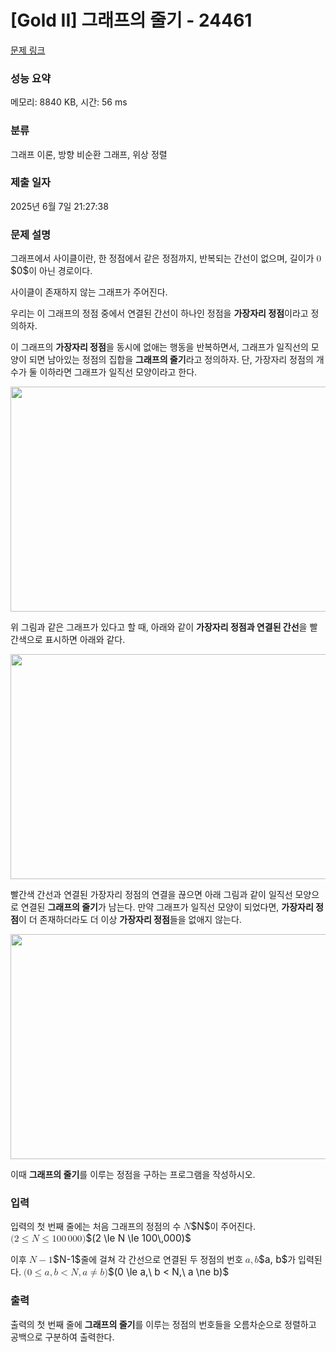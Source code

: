 # [Gold II] 그래프의 줄기 - 24461 

[문제 링크](https://www.acmicpc.net/problem/24461) 

### 성능 요약

메모리: 8840 KB, 시간: 56 ms

### 분류

그래프 이론, 방향 비순환 그래프, 위상 정렬

### 제출 일자

2025년 6월 7일 21:27:38

### 문제 설명

<p>그래프에서 사이클이란, 한 정점에서 같은 정점까지, 반복되는 간선이 없으며, 길이가 <mjx-container class="MathJax" jax="CHTML" style="font-size: 109%; position: relative;"><mjx-math class="MJX-TEX" aria-hidden="true"><mjx-mn class="mjx-n"><mjx-c class="mjx-c30"></mjx-c></mjx-mn></mjx-math><mjx-assistive-mml unselectable="on" display="inline"><math xmlns="http://www.w3.org/1998/Math/MathML"><mn>0</mn></math></mjx-assistive-mml><span aria-hidden="true" class="no-mathjax mjx-copytext">$0$</span></mjx-container>이 아닌 경로이다.</p>

<p>사이클이 존재하지 않는 그래프가 주어진다.</p>

<p>우리는 이 그래프의 정점 중에서 연결된 간선이 하나인 정점을 <strong>가장자리 정점</strong>이라고 정의하자.</p>

<p>이 그래프의 <strong>가장자리 정점</strong>을 동시에 없애는 행동을 반복하면서, 그래프가 일직선의 모양이 되면 남아있는 정점의 집합을 <strong>그래프의 줄기</strong>라고 정의하자. 단, 가장자리 정점의 개수가 둘 이하라면 그래프가 일직선 모양이라고 한다.</p>

<p style="text-align: center;"><img alt="" src="https://upload.acmicpc.net/e7317f66-de4d-4b33-b988-d8fe1bb3c481/-/preview/" style="width: 640px; height: 360px;"></p>

<p>위 그림과 같은 그래프가 있다고 할 때, 아래와 같이 <strong>가장자리 정점과 연결된 간선</strong>을 빨간색으로 표시하면 아래와 같다.</p>

<p style="text-align: center;"><img alt="" src="https://upload.acmicpc.net/52967942-c2ca-4fd3-b222-605b225cca29/-/preview/" style="width: 640px; height: 360px;"></p>

<p>빨간색 간선과 연결된 가장자리 정점의 연결을 끊으면 아래 그림과 같이 일직선 모양으로 연결된 <strong>그래프의 줄기</strong>가 남는다. 만약 그래프가 일직선 모양이 되었다면, <strong>가장자리 정점</strong>이 더 존재하더라도 더 이상 <strong>가장자리 정점</strong>들을 없애지 않는다.</p>

<p style="text-align: center;"><img alt="" src="https://upload.acmicpc.net/8ad11bd6-1fc6-40a5-b624-ac15f649c8e9/-/preview/" style="width: 640px; height: 360px;"></p>

<p>이때 <strong>그래프의 줄기</strong>를 이루는 정점을 구하는 프로그램을 작성하시오.</p>

### 입력 

 <p>입력의 첫 번째 줄에는 처음 그래프의 정점의 수 <mjx-container class="MathJax" jax="CHTML" style="font-size: 109%; position: relative;"><mjx-math class="MJX-TEX" aria-hidden="true"><mjx-mi class="mjx-i"><mjx-c class="mjx-c1D441 TEX-I"></mjx-c></mjx-mi></mjx-math><mjx-assistive-mml unselectable="on" display="inline"><math xmlns="http://www.w3.org/1998/Math/MathML"><mi>N</mi></math></mjx-assistive-mml><span aria-hidden="true" class="no-mathjax mjx-copytext">$N$</span></mjx-container>이 주어진다. <mjx-container class="MathJax" jax="CHTML" style="font-size: 109%; position: relative;"><mjx-math class="MJX-TEX" aria-hidden="true"><mjx-mo class="mjx-n"><mjx-c class="mjx-c28"></mjx-c></mjx-mo><mjx-mn class="mjx-n"><mjx-c class="mjx-c32"></mjx-c></mjx-mn><mjx-mo class="mjx-n" space="4"><mjx-c class="mjx-c2264"></mjx-c></mjx-mo><mjx-mi class="mjx-i" space="4"><mjx-c class="mjx-c1D441 TEX-I"></mjx-c></mjx-mi><mjx-mo class="mjx-n" space="4"><mjx-c class="mjx-c2264"></mjx-c></mjx-mo><mjx-mn class="mjx-n" space="4"><mjx-c class="mjx-c31"></mjx-c><mjx-c class="mjx-c30"></mjx-c><mjx-c class="mjx-c30"></mjx-c></mjx-mn><mjx-mstyle><mjx-mspace style="width: 0.167em;"></mjx-mspace></mjx-mstyle><mjx-mn class="mjx-n"><mjx-c class="mjx-c30"></mjx-c><mjx-c class="mjx-c30"></mjx-c><mjx-c class="mjx-c30"></mjx-c></mjx-mn><mjx-mo class="mjx-n"><mjx-c class="mjx-c29"></mjx-c></mjx-mo></mjx-math><mjx-assistive-mml unselectable="on" display="inline"><math xmlns="http://www.w3.org/1998/Math/MathML"><mo stretchy="false">(</mo><mn>2</mn><mo>≤</mo><mi>N</mi><mo>≤</mo><mn>100</mn><mstyle scriptlevel="0"><mspace width="0.167em"></mspace></mstyle><mn>000</mn><mo stretchy="false">)</mo></math></mjx-assistive-mml><span aria-hidden="true" class="no-mathjax mjx-copytext">$(2 \le N \le 100\,000)$</span> </mjx-container></p>

<p>이후 <mjx-container class="MathJax" jax="CHTML" style="font-size: 109%; position: relative;"><mjx-math class="MJX-TEX" aria-hidden="true"><mjx-mi class="mjx-i"><mjx-c class="mjx-c1D441 TEX-I"></mjx-c></mjx-mi><mjx-mo class="mjx-n" space="3"><mjx-c class="mjx-c2212"></mjx-c></mjx-mo><mjx-mn class="mjx-n" space="3"><mjx-c class="mjx-c31"></mjx-c></mjx-mn></mjx-math><mjx-assistive-mml unselectable="on" display="inline"><math xmlns="http://www.w3.org/1998/Math/MathML"><mi>N</mi><mo>−</mo><mn>1</mn></math></mjx-assistive-mml><span aria-hidden="true" class="no-mathjax mjx-copytext">$N-1$</span></mjx-container>줄에 걸쳐 각 간선으로 연결된 두 정점의 번호 <mjx-container class="MathJax" jax="CHTML" style="font-size: 109%; position: relative;"><mjx-math class="MJX-TEX" aria-hidden="true"><mjx-mi class="mjx-i"><mjx-c class="mjx-c1D44E TEX-I"></mjx-c></mjx-mi><mjx-mo class="mjx-n"><mjx-c class="mjx-c2C"></mjx-c></mjx-mo><mjx-mi class="mjx-i" space="2"><mjx-c class="mjx-c1D44F TEX-I"></mjx-c></mjx-mi></mjx-math><mjx-assistive-mml unselectable="on" display="inline"><math xmlns="http://www.w3.org/1998/Math/MathML"><mi>a</mi><mo>,</mo><mi>b</mi></math></mjx-assistive-mml><span aria-hidden="true" class="no-mathjax mjx-copytext">$a, b$</span></mjx-container>가 입력된다. <mjx-container class="MathJax" jax="CHTML" style="font-size: 109%; position: relative;"><mjx-math class="MJX-TEX" aria-hidden="true"><mjx-mo class="mjx-n"><mjx-c class="mjx-c28"></mjx-c></mjx-mo><mjx-mn class="mjx-n"><mjx-c class="mjx-c30"></mjx-c></mjx-mn><mjx-mo class="mjx-n" space="4"><mjx-c class="mjx-c2264"></mjx-c></mjx-mo><mjx-mi class="mjx-i" space="4"><mjx-c class="mjx-c1D44E TEX-I"></mjx-c></mjx-mi><mjx-mo class="mjx-n"><mjx-c class="mjx-c2C"></mjx-c></mjx-mo><mjx-mtext class="mjx-n" space="2"><mjx-c class="mjx-cA0"></mjx-c></mjx-mtext><mjx-mi class="mjx-i"><mjx-c class="mjx-c1D44F TEX-I"></mjx-c></mjx-mi><mjx-mo class="mjx-n" space="4"><mjx-c class="mjx-c3C"></mjx-c></mjx-mo><mjx-mi class="mjx-i" space="4"><mjx-c class="mjx-c1D441 TEX-I"></mjx-c></mjx-mi><mjx-mo class="mjx-n"><mjx-c class="mjx-c2C"></mjx-c></mjx-mo><mjx-mtext class="mjx-n" space="2"><mjx-c class="mjx-cA0"></mjx-c></mjx-mtext><mjx-mi class="mjx-i"><mjx-c class="mjx-c1D44E TEX-I"></mjx-c></mjx-mi><mjx-mo class="mjx-n" space="4"><mjx-c class="mjx-c2260"></mjx-c></mjx-mo><mjx-mi class="mjx-i" space="4"><mjx-c class="mjx-c1D44F TEX-I"></mjx-c></mjx-mi><mjx-mo class="mjx-n"><mjx-c class="mjx-c29"></mjx-c></mjx-mo></mjx-math><mjx-assistive-mml unselectable="on" display="inline"><math xmlns="http://www.w3.org/1998/Math/MathML"><mo stretchy="false">(</mo><mn>0</mn><mo>≤</mo><mi>a</mi><mo>,</mo><mtext> </mtext><mi>b</mi><mo><</mo><mi>N</mi><mo>,</mo><mtext> </mtext><mi>a</mi><mo>≠</mo><mi>b</mi><mo stretchy="false">)</mo></math></mjx-assistive-mml><span aria-hidden="true" class="no-mathjax mjx-copytext">$(0 \le a,\ b < N,\ a \ne b)$</span> </mjx-container></p>

### 출력 

 <p>출력의 첫 번째 줄에 <strong>그래프의 줄기</strong>를 이루는 정점의 번호들을 오름차순으로 정렬하고 공백으로 구분하여 출력한다.</p>

